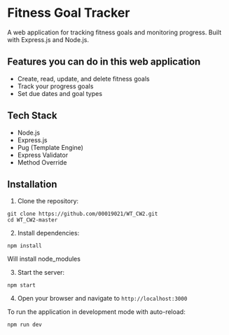 # Fitness Goal Tracker

A web application for tracking fitness goals and monitoring progress. Built with Express.js and Node.js.

## Features you can do in this web application

- Create, read, update, and delete fitness goals
- Track your progress goals
- Set due dates and goal types

## Tech Stack

- Node.js
- Express.js
- Pug (Template Engine)
- Express Validator
- Method Override

## Installation

1. Clone the repository:

```
git clone https://github.com/00019021/WT_CW2.git
cd WT_CW2-master

```

2. Install dependencies:

```
npm install

```

Will install node_modules

3. Start the server:

```
npm start

```

4. Open your browser and navigate to `http://localhost:3000`

To run the application in development mode with auto-reload:

```
npm run dev

```
